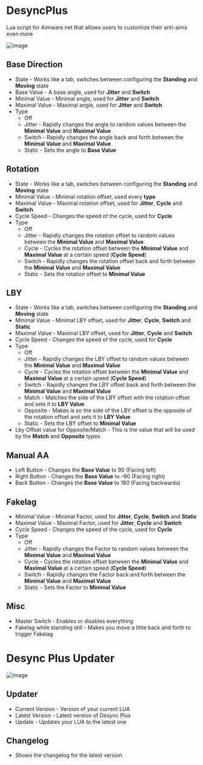 # DesyncPlus
Lua script for Aimware.net that allows users to customize their anti-aims even more

![image](https://i.imgur.com/mmFsVmn.png)

## Base Direction
* State - Works like a tab, switches between configuring the **Standing** and **Moving** state
* Base Value - A base angle, used for **Jitter** and **Switch**
* Minimal Value - Minimal angle, used for **Jitter** and **Switch**
* Maximal Value - Maximal angle, used for **Jitter** and **Switch**
* Type
  * Off
  * Jitter - Rapidly changes the angle to random values between the **Minimal Value** and **Maximal Value**
  * Switch - Rapidly changes the angle back and forth between the **Minimal Value** and **Maximal Value**
  * Static - Sets the angle to **Base Value**

## Rotation
* State - Works like a tab, switches between configuring the **Standing** and **Moving** state
* Minimal Value - Minimal rotation offset, used every **type**
* Maximal Value - Maximal rotation offset, used for **Jitter**, **Cycle** and **Switch**
* Cycle Speed - Changes the speed of the cycle, used for **Cycle**
* Type
  * Off
  * Jitter - Rapidly changes the rotation offset to random values between the **Minimal Value** and **Maximal Value**
  * Cycle - Cycles the rotation offset between the **Minimal Value** and **Maximal Value** at a certain speed (**Cycle Speed**)
  * Switch - Rapidly changes the rotation offset back and forth between the **Minimal Value** and **Maximal Value**
  * Static - Sets the rotation offset to **Minimal Value**
  
## LBY
* State - Works like a tab, switches between configuring the **Standing** and **Moving** state
* Minimal Value - Minimal LBY offset, used for **Jitter**, **Cycle**, **Switch** and **Static**
* Maximal Value - Maximal LBY offset, used for **Jitter**, **Cycle** and **Switch**
* Cycle Speed - Changes the speed of the cycle, used for **Cycle**
* Type
  * Off
  * Jitter - Rapidly changes the LBY offset to random values between the **Minimal Value** and **Maximal Value**
  * Cycle - Cycles the rotation offset between the **Minimal Value** and **Maximal Value** at a certain speed (**Cycle Speed**)
  * Switch - Rapidly changes the LBY offset back and forth between the **Minimal Value** and **Maximal Value**
  * Match - Matches the side of the LBY offset with the rotation offset and sets it to **LBY Value**
  * Opposite - Makes is so the side of the LBY offset is the opposite of the rotation offset and sets it to **LBY Value**
  * Static - Sets the LBY offset to **Minimal Value**
* Lby Offset value for Opposite/Match - This is the value that will be used by the **Match** and **Opposite** types

## Manual AA
* Left Button - Changes the **Base Value** to 90 (Facing left)
* Right Button - Changes the **Base Value** to -90 (Facing right)
* Back Button - Changes the **Base Value** to 180 (Facing backwards)
  
## Fakelag
* Minimal Value - Minimal Factor, used for **Jitter**, **Cycle**, **Switch** and **Static**
* Maximal Value - Maximal Factor, used for **Jitter**, **Cycle** and **Switch**
* Cycle Speed - Changes the speed of the cycle, used for **Cycle**
* Type
  * Off
  * Jitter - Rapidly changes the Factor to random values between the **Minimal Value** and **Maximal Value**
  * Cycle - Cycles the rotation offset between the **Minimal Value** and **Maximal Value** at a certain speed (**Cycle Speed**)
  * Switch - Rapidly changes the Factor back and forth between the **Minimal Value** and **Maximal Value**
  * Static - Sets the Factor to **Minimal Value**

## Misc
* Master Switch - Enables or disables everything
* Fakelag while standing still - Makes you move a little back and forth to trigger Fakelag

# Desync Plus Updater
![image](https://i.imgur.com/X29DnC9.png)

## Updater
* Current Version - Version of your current LUA
* Latest Version - Latest version of Desync Plus
* Update - Updates your LUA to the latest one

## Changelog
* Shows the changelog for the latest version
